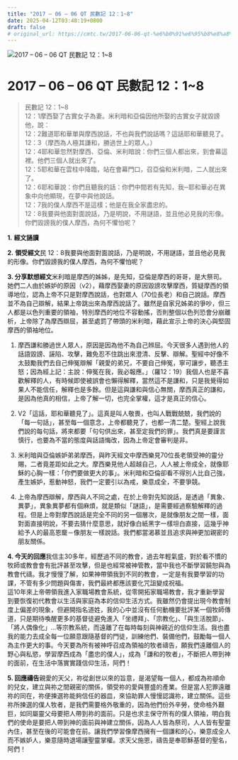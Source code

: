 ```yaml
---
title: "2017 – 06 – 06 QT 民數記 12：1~8"
date: 2025-04-12T03:48:19+0800
draft: false
# original_url: https://cmtc.tw/2017-06-06-qt-%e6%b0%91%e6%95%b8%e8%a8%98-12%ef%bc%9a18
---
```


![2017 – 06 – 06 QT 民數記 12：1~8](/images/qt.jpg   "2017 – 06 – 06 QT 民數記 12：1~8")

# 2017 – 06 – 06 QT 民數記 12：1~8

> 民數記 12：1~8  
> 12：1摩西娶了古實女子為妻。米利暗和亞倫因他所娶的古實女子就毀謗他，說：  
> 12：2難道耶和華單與摩西說話，不也與我們說話嗎？這話耶和華聽見了。  
> 12：3（摩西為人極其謙和，勝過世上的眾人。）  
> 12：4耶和華忽然對摩西、亞倫、米利暗說：你們三個人都出來，到會幕這裡。他們三個人就出來了。  
> 12：5耶和華在雲柱中降臨，站在會幕門口，召亞倫和米利暗，二人就出來了。  
> 12：6耶和華說：你們且聽我的話：你們中間若有先知，我─耶和華必在異象中向他顯現，在夢中與他說話。  
> 12：7我的僕人摩西不是這樣；他是在我全家盡忠的。  
> 12：8我要與他面對面說話，乃是明說，不用謎語，並且他必見我的形像。你們毀謗我的僕人摩西，為何不懼怕呢？

**1.** **經文誦讀**

**2.** **領受經文**民 12：8我要與他面對面說話，乃是明說，不用謎語，並且他必見我的形像。你們毀謗我的僕人摩西，為何不懼怕呢？

**3. 分享默想經文**米利暗是摩西的姊姊，是先知，亞倫是摩西的哥哥，是大祭司。她們二人由於嫉妒的原因（v2），藉摩西娶妻的原因毀謗攻擊摩西，質疑摩西的領導地位，認為上帝不只是對摩西說話，也對眾人（70位長老）和自己說話。摩西並不為自己辯解，結果上帝跳出來為摩西說話了。雖然是自家兄姊弟的爭吵，但三人都是以色列重要的領袖，特別摩西的地位不容動搖，否則整個以色列恐會分崩離析，上帝除了為摩西辯屈，甚至處罰了帶頭的米利暗，藉此宣示上帝的決心與堅固摩西的領袖地位。

1. 摩西謙和勝過世人眾人，原因是因為他不為自己辨屈。今天很多人遇到他人的話語毀謗、誣陷、攻擊，難免忍不住跳出來澄清、反擊、辯解。聖經中好像不太鼓勵我們去自己伸冤辯解「親愛的弟兄，不要自己伸冤，寧可讓步，聽憑主怒；因為經上記：主說：伸冤在我，我必報應。」（羅12：19）我個人也是不喜歡解釋的人，有時候即使被誤會也懶得解釋，當然這不是謙和，只是我覺得如果人不能信任，解釋也是多餘。但是這與謙和與信心無關，摩西真正的謙和，是因為他真的相信，上帝了解一切，也完全掌權，這才是真正的信心。

2. V2「這話，耶和華聽見了」。這真是叫人敬畏，也叫人戰戰兢兢，我們說的「每一句話」，甚至每一個意念，上帝都聽見了，也都一清二楚。聖經上說我們說的每句話，將來都要「句句供出來，甚至定我們的罪」。我們真是要謹言慎行，也要為不當的態度與話語悔改，因為上帝定會審判是非。

3. 米利暗與亞倫嫉妒弟弟摩西，與昨天經文中摩西樂見70位長老領受神的靈分賜，二者竟差距如此之大。摩西樂見他人超越自己，人人被上帝成全，就像耶穌的心胸一樣：「你們要做更大的事」。米利暗和亞倫卻看不得別人比自己強，產生嫉妒，惹動神怒，我們一定要引以為戒，樂意成全，不要爭競。

4. 上帝為摩西辯解，摩西與人不同之處，在於上帝對先知說話，是透過「異象、異夢」，異象異夢都有個麻煩，就是類似「謎語」，是需要經過察驗解釋的過程。但是上帝對摩西說話是完全不同的另一個層次，是就像朋友之間一樣，面對面直接明說，不要去猜什麼意思，就好像白紙黑字一樣坦白直接，這幾乎神給予人的最高恩竉－像朋友一樣說話。我們都當渴慕並且追求與神更加親密的朋友關係。

**4. 今天的回應**我信主30多年，經歷過不同的教會，過去年輕氣盛，對於看不慣的牧師或教會會有批評甚至攻擊，但是也經常被神管教，當中我也不斷學習饒恕與為教會代禱。我才慢慢了解，如果神帶領我到不同的教會，一定是有我要學習的功課，不管有多少問題與傷害，我們最終都應該要化咒詛變成祝福。  
這10年來上帝帶領我進入家職場教會系統，從零開拓家職場教會，我才重新學習到要恢復初代教會以生活與家庭為本的信仰生活方式。我雖然仍會提出現今教會制度上偏差的現象，但避開指名道姓，我的心中並沒有任何動機要批評某一個牧師傳道，只是期待喚醒更多的基督徒避免進入「坐禮拜」、「宗教化」、「與生活脫節」、「將人偶像化」…等宗教系統，而遠離了在每時每刻與神親近的信仰生活。我也盡我的能力去成全每一位願意跟隨基督的門徒，訓練他們、裝備他們，鼓勵每一個人為主作更大的事。今天要為所有被神呼召成為領袖的牧者禱告，願我們遠離個人的野心與私慾，學習摩西成為「盡忠的僕人」，成為「謙和的牧者」，不斷把人帶到神的面前，在生活中落實實踐信仰生活，阿們！

**5. 回應禱告**親愛的天父，祢從創世以來的旨意，是渴望每一個人，都成為祢順命的兒女，建立與祢之間親密的關係，領受祢的愛與豐盛的產業。但是當人犯罪遠離祢的同在，祢便揀選祢能夠信任的器皿，來協助罪人慢慢認識祢，建立關係。這些祢所揀選的僕人牧者，是我們需要格外敬重的，因為他們份外辛勞，使命格外艱巨，如同屬靈父母要把人帶到祢的面前。只是也求主保守所有的僕人領袖，明白我們的使命是要把人帶到神的面前與神建立關係，因為人人皆為祭司，人人皆有聖靈內住，甚至在後的可能會在前。讓我們學習像摩西擁有一個謙和的心，樂意成全人而不嫉妒人，樂意隨時退場讓聖靈掌權。求天父施恩，禱告是奉耶穌基督的聖名，阿們！